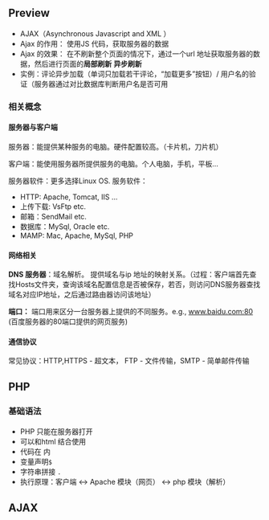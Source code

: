 
## Preview 
- AJAX（Asynchronous Javascript and XML ）
- Ajax 的作用： 使用JS 代码，获取服务器的数据
- Ajax 的效果： 在不刷新整个页面的情况下，通过一个url 地址获取服务器的数据，然后进行页面的**局部刷新** **异步刷新**
- 实例：评论异步加载（单词只加载若干评论，“加载更多”按钮）/ 用户名的验证（服务器通过对比数据库判断用户名是否可用

### 相关概念
#### 服务器与客户端

服务器：能提供某种服务的电脑。硬件配置较高。（卡片机，刀片机）

客户端：能使用服务器所提供服务的电脑。个人电脑，手机，平板... 

服务器软件：更多选择Linux OS. 服务软件：
- HTTP: Apache, Tomcat, IIS ...
- 上传下载: VsFtp etc. 
- 邮箱：SendMail etc. 
- 数据库：MySql, Oracle etc. 
- MAMP: Mac, Apache, MySql, PHP 

#### 网络相关
**DNS 服务器**：域名解析。 提供域名与ip 地址的映射关系。（过程：客户端首先查找Hosts文件夹，查询该域名配置信息是否被保存，若否，则访问DNS服务器查找域名对应IP地址，之后通过路由器访问该地址）

**端口：** 端口用来区分一台服务器上提供的不同服务。e.g., www.baidu.com:80 (百度服务器的80端口提供的网页服务) 

#### 通信协议
 常见协议：HTTP,HTTPS - 超文本， FTP - 文件传输，SMTP - 简单邮件传输

## PHP 
### 基础语法
#### 
- PHP 只能在服务器打开
- 可以和html 结合使用
- 代码在<?php ... ?> 内
- 变量声明`$`
- 字符串拼接 `.`
- 执行原理：客户端  <->  Apache 模块（网页） <->  php 模块（解析）


## AJAX 

<!--stackedit_data:
eyJoaXN0b3J5IjpbNjc2NTE1MTI1LDg3MTk4OTQ2OSwtMTI2Nz
EyNDUyNCwtMTYxNTI1NTAwOCw0MjkzNDAwOTYsLTEwMTMxMzU0
MjEsMzM0MTU1MzkzLC0xMzk0MjIzMzQxLC0xNzEwNTAwOTUzLC
0xNzEwNTAwOTUzLDE5MTU3NjI4NjEsMTQ5ODkxMDU3NywtMTY0
OTc1NjYwOCwtMzE0OTQ3MDIsNjgxNzY4MTg1LDE1MDk5MDI0NT
hdfQ==
-->